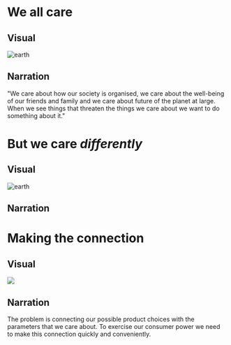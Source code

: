 [connect]:http://earthsenze.com/conceptvid/connect.jpg

# We all care

## Visual
![earth](http://earthsenze.com/conceptvid/we-all-care.png)
## Narration

"We care about how our society is organised, we care about the well-being of our friends and family and we care about future of the planet at large. When we see things that threaten the things we care about we want to do something about it."

# But we care *differently*

## Visual

![earth](http://earthsenze.com/conceptvid/we-care-differently.png)

## Narration


# Making the connection

## Visual
![](http://earthsenze.com/conceptvid/connect.png)

## Narration

The problem is connecting our possible product choices with the parameters that we care about. To exercise our consumer power we need to make this connection quickly and conveniently. 
